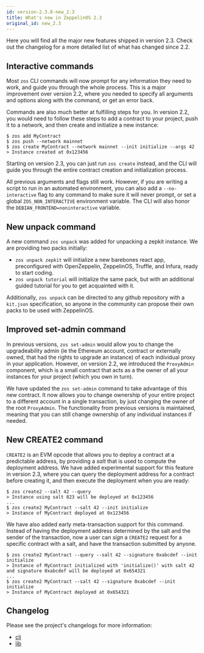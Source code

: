 ```yaml
---
id: version-2.3.0-new_2.3
title: What's new in ZeppelinOS 2.3
original_id: new_2.3
---
```


Here you will find all the major new features shipped in version 2.3. Check out the changelog for a more detailed list of what has changed since 2.2.

## Interactive commands

Most `zos` CLI commands will now prompt for any information they need to work, and guide you through the whole process. This is a major improvement over version 2.2, where you needed to specify all arguments and options along with the command, or get an error back.

Commands are also much better at fulfilling steps for you. In version 2.2, you would need to follow these steps to add a contract to your project, push it to a network, and then create and initialize a new instance:

```
$ zos add MyContract
$ zos push --network mainnet
$ zos create MyContract --network mainnet --init initialize --args 42
> Instance created at 0x123456
```

Starting on version 2.3, you can just run `zos create` instead, and the CLI will guide you through the entire contract creation and initialization process.

All previous arguments and flags still work. However, if you are writing a script to run in an automated environment, you can also add a `--no-interactive` flag to any command to make sure it will never prompt, or set a global `ZOS_NON_INTERACTIVE` environment variable. The CLI will also honor the `DEBIAN_FRONTEND=noninteractive` variable.

## New unpack command

A new command `zos unpack` was added for unpacking a zepkit instance. We are providing two packs initially: 
- `zos unpack zepkit` will initialize a new barebones react app, preconfigured with OpenZeppelin, ZeppelinOS, Truffle, and Infura, ready to start coding.
- `zos unpack tutorial` will initialize the same pack, but with an additional guided tutorial for you to get acquainted with it.

Additionally, `zos unpack` can be directed to any github repository with a `kit.json` specification, so anyone in the community can propose their own packs to be used with ZeppelinOS.

## Improved set-admin command

In previous versions, `zos set-admin` would allow you to change the upgradeability admin (ie the Ethereum account, contract or externally owned, that had the rights to upgrade an instance) of each individual proxy in your application. However, on version 2.2, we introduced the `ProxyAdmin` component, which is a small contract that acts as a the owner of all your instances for your project (which you own in turn).

We have updated the `zos set-admin` command to take advantage of this new contract. It now allows you to change ownership of your entire project to a different account in a single transaction, by just changing the owner of the root `ProxyAdmin`. The functionality from previous versions is maintained, meaning that you can still change ownership of any individual instances if needed.

## New CREATE2 command

`CREATE2` is an EVM opcode that allows you to deploy a contract at a predictable address, by providing a _salt_ that is used to compute the deployment address. We have added experimental support for this feature in version 2.3, where you can query the deployment address for a contract before creating it, and then execute the deployment when you are ready:

```
$ zos create2 --salt 42 --query
> Instance using salt 823 will be deployed at 0x123456
...
$ zos create2 MyContract --salt 42 --init initialize
> Instance of MyContract deployed at 0x123456
```

We have also added early meta-transaction support for this command. Instead of having the deployment address determined by the salt and the sender of the transaction, now a user can _sign_ a `CREATE2` request for a specific contract with a salt, and have the transaction submitted by anyone.

```
$ zos create2 MyContract --query --salt 42 --signature 0xabcdef --init initialize
> Instance of MyContract initialized with 'initialize()' with salt 42 and signature 0xabcdef will be deployed at 0x654321
...
$ zos create2 MyContract --salt 42 --signature 0xabcdef --init initialize
> Instance of MyContract deployed at 0x654321
```

## Changelog

Please see the project's changelogs for more information:
- [cli](https://github.com/zeppelinos/zos/blob/release/2.3/packages/cli/changelog.md)
- [lib](https://github.com/zeppelinos/zos/blob/release/2.3/packages/lib/changelog.md)
